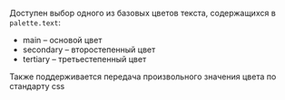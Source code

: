 Доступен выбор одного из базовых цветов текста, содержащихся в `palette.text`:
- main – основой цвет
- secondary – второстепенный цвет
- tertiary – третьестепенный цвет

Также поддерживается передача произвольного значения цвета по стандарту css